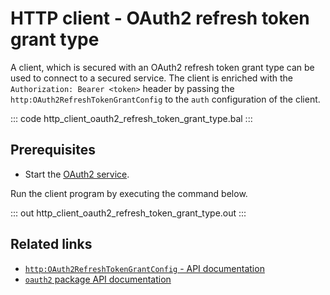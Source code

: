 # HTTP client - OAuth2 refresh token grant type

A client, which is secured with an OAuth2 refresh token grant type can be used to connect to a secured service. The client is enriched with the `Authorization: Bearer <token>` header by passing the `http:OAuth2RefreshTokenGrantConfig` to the `auth` configuration of the client.

::: code http_client_oauth2_refresh_token_grant_type.bal :::

## Prerequisites
- Start the [OAuth2 service](/learn/by-example/http-service-oauth2/).

Run the client program by executing the command below.

::: out http_client_oauth2_refresh_token_grant_type.out :::

## Related links
- [`http:OAuth2RefreshTokenGrantConfig` - API documentation](https://lib.ballerina.io/ballerina/http/latest/records/OAuth2RefreshTokenGrantConfig)
- [`oauth2` package API documentation](https://lib.ballerina.io/ballerina/oauth2/latest/)
